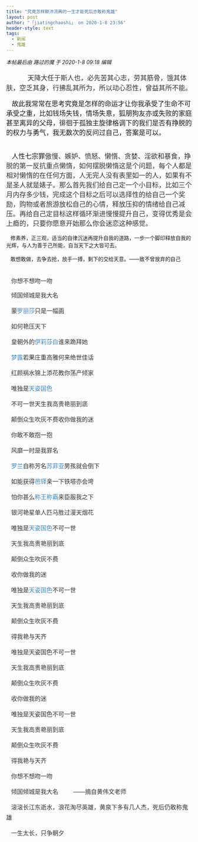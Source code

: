```yaml
---
title: "究竟怎样颠沛流离的一生才能死后亦敢称鬼雄"
layout: post
author: "「jiatingchaoshi」 on 2020-1-8 23:56"
header-style: text
tags:
  - 新闻
  - 鬼雄
---
```


<head></head>
<body>
 <i class="pstatus"> 本帖最后由 路过的魔 于 2020-1-8 09:18 编辑 </i>
 <br> 
 <br> 
 <font size="5">&nbsp; &nbsp;&nbsp; &nbsp;&nbsp;&nbsp;</font>
 <font size="3"> </font>
 <font size="4"> <font color="#333333"><font face="&amp;quot;">天降大任于斯人也，必先苦其心志，劳其筋骨，饿其体肤，空乏其身，行拂乱其所为，所以动心忍性，曾益其所不能。</font></font></font>
 <font size="4"><br> </font>
 <br> 
 <font size="4">&nbsp; &nbsp;故此我常常在思考究竟是怎样的命运才让你我承受了生命不可承受之重，比如钱场失钱，情场失意，狐朋狗友亦或失败的家庭甚至离异的父母，徘徊于孤独主旋律格调下的我们是否有挣脱的的权力与勇气，我无数次的反问过自己，答案是可以。</font>
 <br> 
 <font size="4"><br> </font>
 <br> 
 <font size="4">&nbsp; &nbsp;人性七宗罪<font color="#333333"><font face="&amp;quot;">傲慢、嫉妒、愤怒、懒惰、贪婪、淫欲和暴食，挣脱的第一反抗重点懒惰，如何摆脱懒惰这是个问题，每个人都是相对懒惰的在任何方面，人无完人没有表里如一的人，如果有不是圣人就是婊子。那么首先我们给自己定一个小目标，比如三个月内存多少钱，完成这个目标之后可以选择性的给自己一个奖励，购物或者旅游放松自己的心情，释放压抑的情绪给自己减压。再给自己定目标这样循环渐进慢慢提升自己，变得优秀是会上瘾的，只要你愿意开始那么你会迷恋这种感觉。</font></font></font>
 <br> 
 <br> &nbsp; &nbsp;修素养，正三观，适当的自律沉迷再提升自我的道路，一步一个脚印释放自我的光辉，与人为善于己所能，自当天下之大皆可去。
 <br> 
 <br> &nbsp; &nbsp;敢想敢做，去争去抢，放手一搏，剩下的交给天意。——致不曾放弃的自己
 <br> 
 <font color="#333333"><font face="&amp;quot;"><font style="font-size:16px"><br> </font></font></font>
 <br> 
 <font color="#333333"><font face="&amp;quot;"><font style="font-size:16px">&nbsp; &nbsp;你想不想吻一吻</font></font></font>
 <br> 
 <p style="line-height:28px;text-indent:nullem;text-align:left"><font style="color:rgb(51, 51, 51)"><font face="&amp;quot;"><font style="font-size:16px">&nbsp; &nbsp;倾国倾城是我大名</font></font></font></p>
 <p style="line-height:28px;text-indent:nullem;text-align:left"><font style="color:rgb(51, 51, 51)"><font face="&amp;quot;"><font style="font-size:16px">&nbsp; &nbsp;蒙<font color="#3f88bf">罗丽莎</font>只是一幅画</font></font></font></p>
 <p style="line-height:28px;text-indent:nullem;text-align:left"><font style="color:rgb(51, 51, 51)"><font face="&amp;quot;"><font style="font-size:16px">&nbsp; &nbsp;如何艳压天下</font></font></font></p>
 <p style="line-height:28px;text-indent:nullem;text-align:left"><font style="color:rgb(51, 51, 51)"><font face="&amp;quot;"><font style="font-size:16px">&nbsp; &nbsp;皇朝外的<font color="#3f88bf">伊莉莎白</font>谁来跪拜她</font></font></font></p>
 <p style="line-height:28px;text-indent:nullem;text-align:left"><font style="color:rgb(51, 51, 51)"><font face="&amp;quot;"><font style="font-size:16px">&nbsp; &nbsp;<font color="#3f88bf">梦露</font>若果庄重高雅何来绝世佳话</font></font></font></p>
 <p style="line-height:28px;text-indent:nullem;text-align:left"><font style="color:rgb(51, 51, 51)"><font face="&amp;quot;"><font style="font-size:16px">&nbsp; &nbsp;红颜祸水锦上添花教你荡产倾家</font></font></font></p>
 <p style="line-height:28px;text-indent:nullem;text-align:left"><font style="color:rgb(51, 51, 51)"><font face="&amp;quot;"><font style="font-size:16px">&nbsp; &nbsp;唯独是<font color="#3f88bf">天姿国色</font></font></font></font></p>
 <p style="line-height:28px;text-indent:nullem;text-align:left"><font style="color:rgb(51, 51, 51)"><font face="&amp;quot;"><font style="font-size:16px">&nbsp; &nbsp;不可一世天生我高贵艳丽到底</font></font></font></p>
 <p style="line-height:28px;text-indent:nullem;text-align:left"><font style="color:rgb(51, 51, 51)"><font face="&amp;quot;"><font style="font-size:16px">&nbsp; &nbsp;颠倒众生吹灰不费收你做我的迷</font></font></font></p>
 <p style="line-height:28px;text-indent:nullem;text-align:left"><font style="color:rgb(51, 51, 51)"><font face="&amp;quot;"><font style="font-size:16px">&nbsp; &nbsp;你敢不敢抱一抱</font></font></font></p>
 <p style="line-height:28px;text-indent:nullem;text-align:left"><font style="color:rgb(51, 51, 51)"><font face="&amp;quot;"><font style="font-size:16px">&nbsp; &nbsp;风靡一时是我罪名</font></font></font></p>
 <p style="line-height:28px;text-indent:nullem;text-align:left"><font style="color:rgb(51, 51, 51)"><font face="&amp;quot;"><font style="font-size:16px">&nbsp; &nbsp;<font color="#3f88bf">罗兰</font>自称芳名<font color="#3f88bf">苏菲亚</font>男孩就会倒下</font></font></font></p>
 <p style="line-height:28px;text-indent:nullem;text-align:left"><font style="color:rgb(51, 51, 51)"><font face="&amp;quot;"><font style="font-size:16px">&nbsp; &nbsp;如能获得<font color="#3f88bf">芭铎</font>亲一下铁塔亦会垮</font></font></font></p>
 <p style="line-height:28px;text-indent:nullem;text-align:left"><font style="color:rgb(51, 51, 51)"><font face="&amp;quot;"><font style="font-size:16px">&nbsp; &nbsp;怕你甚么<font color="#3f88bf">称王称霸</font>来臣服我之下</font></font></font></p>
 <p style="line-height:28px;text-indent:nullem;text-align:left"><font style="color:rgb(51, 51, 51)"><font face="&amp;quot;"><font style="font-size:16px">&nbsp; &nbsp;银河艳星单人匹马胜过漫天烟花</font></font></font></p>
 <p style="line-height:28px;text-indent:nullem;text-align:left"><font style="color:rgb(51, 51, 51)"><font face="&amp;quot;"><font style="font-size:16px">&nbsp; &nbsp;唯独是<font color="#3f88bf">天姿国色</font>不可一世</font></font></font></p>
 <p style="line-height:28px;text-indent:nullem;text-align:left"><font style="color:rgb(51, 51, 51)"><font face="&amp;quot;"><font style="font-size:16px">&nbsp; &nbsp;天生我高贵艳丽到底</font></font></font></p>
 <p style="line-height:28px;text-indent:nullem;text-align:left"><font style="color:rgb(51, 51, 51)"><font face="&amp;quot;"><font style="font-size:16px">&nbsp; &nbsp;颠倒众生吹灰不费</font></font></font></p>
 <p style="line-height:28px;text-indent:nullem;text-align:left"><font style="color:rgb(51, 51, 51)"><font face="&amp;quot;"><font style="font-size:16px">&nbsp; &nbsp;收你做我的迷</font></font></font></p>
 <p style="line-height:28px;text-indent:nullem;text-align:left"><font style="color:rgb(51, 51, 51)"><font face="&amp;quot;"><font style="font-size:16px">&nbsp; &nbsp;唯独是<font color="#3f88bf">天姿国色</font>不可一世</font></font></font></p>
 <p style="line-height:28px;text-indent:nullem;text-align:left"><font style="color:rgb(51, 51, 51)"><font face="&amp;quot;"><font style="font-size:16px">&nbsp; &nbsp;天生我高贵艳丽到底</font></font></font></p>
 <p style="line-height:28px;text-indent:nullem;text-align:left"><font style="color:rgb(51, 51, 51)"><font face="&amp;quot;"><font style="font-size:16px">&nbsp; &nbsp;颠倒众生吹灰不费</font></font></font></p>
 <p style="line-height:28px;text-indent:nullem;text-align:left"><font style="color:rgb(51, 51, 51)"><font face="&amp;quot;"><font style="font-size:16px">&nbsp; &nbsp;得我艳与天齐</font></font></font></p>
 <p style="line-height:28px;text-indent:nullem;text-align:left"><font style="color:rgb(51, 51, 51)"><font face="&amp;quot;"><font style="font-size:16px">&nbsp; &nbsp;唯独是天姿国色不可一世</font></font></font></p>
 <p style="line-height:28px;text-indent:nullem;text-align:left"><font style="color:rgb(51, 51, 51)"><font face="&amp;quot;"><font style="font-size:16px">&nbsp; &nbsp;天生我高贵艳丽到底</font></font></font></p>
 <p style="line-height:28px;text-indent:nullem;text-align:left"><font style="color:rgb(51, 51, 51)"><font face="&amp;quot;"><font style="font-size:16px">&nbsp; &nbsp;颠倒众生吹灰不费</font></font></font></p>
 <p style="line-height:28px;text-indent:nullem;text-align:left"><font style="color:rgb(51, 51, 51)"><font face="&amp;quot;"><font style="font-size:16px">&nbsp; &nbsp;收你做我的迷</font></font></font></p>
 <p style="line-height:28px;text-indent:nullem;text-align:left"><font style="color:rgb(51, 51, 51)"><font face="&amp;quot;"><font style="font-size:16px">&nbsp; &nbsp;唯独是天姿国色不可一世</font></font></font></p>
 <p style="line-height:28px;text-indent:nullem;text-align:left"><font style="color:rgb(51, 51, 51)"><font face="&amp;quot;"><font style="font-size:16px">&nbsp; &nbsp;天生我高贵艳丽到底</font></font></font></p>
 <p style="line-height:28px;text-indent:nullem;text-align:left"><font style="color:rgb(51, 51, 51)"><font face="&amp;quot;"><font style="font-size:16px">&nbsp; &nbsp;颠倒众生吹灰不费</font></font></font></p>
 <p style="line-height:28px;text-indent:nullem;text-align:left"><font style="color:rgb(51, 51, 51)"><font face="&amp;quot;"><font style="font-size:16px">&nbsp; &nbsp;得我艳与天齐</font></font></font></p>
 <p style="line-height:28px;text-indent:nullem;text-align:left"><font style="color:rgb(51, 51, 51)"><font face="&amp;quot;"><font style="font-size:16px">&nbsp; &nbsp;你想不想吻一吻</font></font></font></p>
 <p style="line-height:28px;text-indent:nullem;text-align:left"><font style="color:rgb(51, 51, 51)"><font face="&amp;quot;"><font style="font-size:16px">&nbsp; &nbsp;倾国倾城是我大名&nbsp; &nbsp;&nbsp; &nbsp;&nbsp; &nbsp;——摘自黄伟文老师</font></font></font></p>
 <p style="line-height:28px;text-indent:nullem;text-align:left"><font style="color:rgb(51, 51, 51)"><font face="&amp;quot;"><font style="font-size:16px">&nbsp; &nbsp;滚滚长江东逝水，浪花淘尽英雄，黄泉下多有几人杰，死后仍敢称鬼雄</font></font></font></p>
 <p style="line-height:28px;text-indent:nullem;text-align:left"><font style="color:rgb(51, 51, 51)"><font face="&amp;quot;"><font style="font-size:16px">&nbsp; &nbsp;一生太长，只争朝夕</font></font></font></p>
</body>


